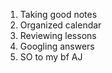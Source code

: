 1. Taking good notes
2. Organized calendar
3. Reviewing lessons
4. Googling answers
5. SO to my bf AJ
